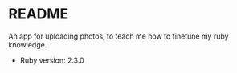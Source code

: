 # README

An app for uploading photos, to teach me how to finetune my ruby knowledge.

* Ruby version: 2.3.0
